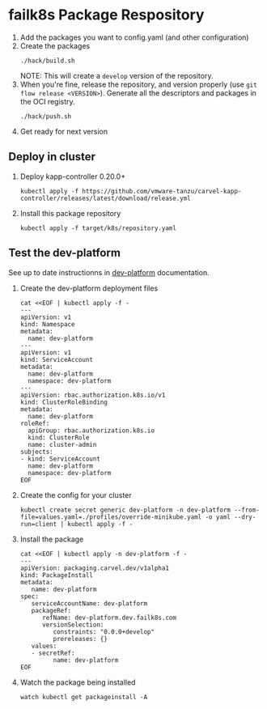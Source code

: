 # failk8s Package Respository

1. Add the packages you want to config.yaml (and other configuration)
2. Create the packages
   ```
   ./hack/build.sh
   ```
   NOTE: This will create a `develop` version of the repository.
3. When you're fine, release the repository, and version properly (use `git flow release <VERSION>`).
   Generate all the descriptors and packages in the OCI registry.
   ```
   ./hack/push.sh
   ```
4. Get ready for next version


## Deploy in cluster

1. Deploy kapp-controller 0.20.0+
   ```
   kubectl apply -f https://github.com/vmware-tanzu/carvel-kapp-controller/releases/latest/download/release.yml
   ```
2. Install this package repository
   ```
   kubectl apply -f target/k8s/repository.yaml
   ```

## Test the dev-platform

See up to date instructionns in [dev-platform](https://github.com/failk8s-packages/dev-platform) documentation. 

1. Create the dev-platform deployment files
   ```
   cat <<EOF | kubectl apply -f -
   ---
   apiVersion: v1
   kind: Namespace
   metadata:
     name: dev-platform
   ---
   apiVersion: v1
   kind: ServiceAccount
   metadata:
     name: dev-platform
     namespace: dev-platform
   ---
   apiVersion: rbac.authorization.k8s.io/v1
   kind: ClusterRoleBinding
   metadata:
     name: dev-platform
   roleRef:
     apiGroup: rbac.authorization.k8s.io
     kind: ClusterRole
     name: cluster-admin
   subjects:
   - kind: ServiceAccount
     name: dev-platform
     namespace: dev-platform
   EOF
   ```
2. Create the config for your cluster
   ```
   kubectl create secret generic dev-platform -n dev-platform --from-file=values.yaml=./profiles/override-minikube.yaml -o yaml --dry-run=client | kubectl apply -f -
   ```
3. Install the package
   ```
   cat <<EOF | kubectl apply -n dev-platform -f -
   ---
   apiVersion: packaging.carvel.dev/v1alpha1
   kind: PackageInstall
   metadata:
      name: dev-platform
   spec:
      serviceAccountName: dev-platform
      packageRef:
         refName: dev-platform.dev.failk8s.com
         versionSelection:
            constraints: "0.0.0+develop"
            prereleases: {}
      values:
      - secretRef:
            name: dev-platform
   EOF
   ```
4. Watch the package being installed
   ```
   watch kubectl get packageinstall -A
   ``` 

